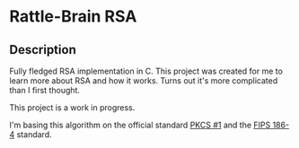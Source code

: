 # Rattle-Brain RSA

## Description

Fully fledged RSA implementation in C. This project was created for me to learn more about RSA and how it works. Turns out it's more complicated than I first thought.

This project is a work in progress.

I'm basing this algorithm on the official standard [PKCS #1](https://datatracker.ietf.org/doc/html/rfc8017) and the [FIPS 186-4](https://nvlpubs.nist.gov/nistpubs/FIPS/NIST.FIPS.186-4.pdf) standard.

